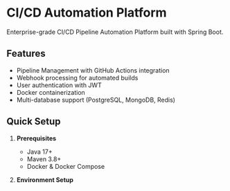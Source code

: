 # CI/CD Automation Platform

Enterprise-grade CI/CD Pipeline Automation Platform built with Spring Boot.

## Features

- Pipeline Management with GitHub Actions integration
- Webhook processing for automated builds
- User authentication with JWT
- Docker containerization
- Multi-database support (PostgreSQL, MongoDB, Redis)

## Quick Setup

1. **Prerequisites**
   - Java 17+
   - Maven 3.8+
   - Docker & Docker Compose

2. **Environment Setup**
